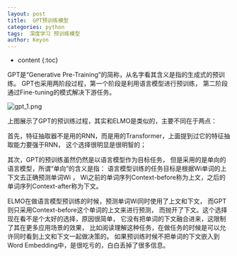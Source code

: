 ```yaml
---
layout: post
title:  GPT预训练模型
categories: python
tags:  深度学习 预训练模型
author: Keyon
---
```

* content
{:toc}

GPT是“Generative Pre-Training”的简称，从名字看其含义是指的生成式的预训练。
GPT也采用两阶段过程，第一个阶段是利用语言模型进行预训练，
第二阶段通过Fine-tuning的模式解决下游任务。

![gpt_1.png](https://i.loli.net/2020/10/07/lucAkm81qT2GoQM.png)

上图展示了GPT的预训练过程，其实和ELMO是类似的，主要不同在于两点：

首先，特征抽取器不是用的RNN，而是用的Transformer，上面提到过它的特征抽取能力要强于RNN，
这个选择很明显是很明智的；

其次，GPT的预训练虽然仍然是以语言模型作为目标任务，
但是采用的是单向的语言模型，所谓“单向”的含义是指：
语言模型训练的任务目标是根据Wi单词的上下文去正确预测单词Wi ， 
Wi之前的单词序列Context-before称为上文，之后的单词序列Context-after称为下文。

ELMO在做语言模型预训练的时候，预测单词Wi同时使用了上文和下文，
而GPT则只采用Context-before这个单词的上文来进行预测，
而抛开了下文。这个选择现在看不是个太好的选择，原因很简单，
它没有把单词的下文融合进来，这限制了其在更多应用场景的效果，
比如阅读理解这种任务，在做任务的时候是可以允许同时看到上文和下文一起做决策的。
如果预训练时候不把单词的下文嵌入到Word Embedding中，是很吃亏的，白白丢掉了很多信息。
